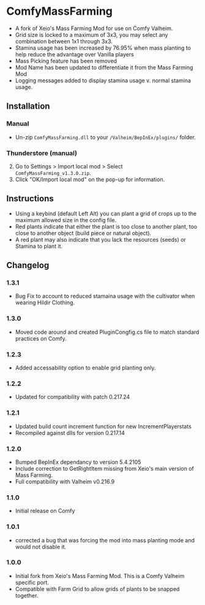 # ComfyMassFarming

  * A fork of Xeio's Mass Farming Mod for use on Comfy Valheim.
  * Grid size is locked to a maximum of 3x3, you may select any combination between 1x1 through 3x3.
  * Stamina usage has been increased by 76.95% when mass planting to help reduce the advantage over Vanilla players
  * Mass Picking feature has been removed
  * Mod Name has been updated to differentiate it from the Mass Farming Mod
  * Logging messages added to display stamina usage v. normal stamina usage.

## Installation

### Manual

  * Un-zip `ComfyMassFarming.dll` to your `/Valheim/BepInEx/plugins/` folder.

### Thunderstore (manual)

  2. Go to Settings > Import local mod > Select `ComfyMassFarming_v1.3.0.zip`.
  3. Click "OK/Import local mod" on the pop-up for information.

## Instructions

  * Using a keybind (default Left Alt) you can plant a grid of crops up to the maximum allowed size in the config file.
  * Red plants indicate that either the plant is too close to another plant, too close to another object (build piece or natural object).
  * A red plant may also indicate that you lack the resources (seeds) or Stamina to plant it.

## Changelog

### 1.3.1

* Bug Fix to account to reduced stamaina usage with the cultivator when wearing Hildir Clothing.

### 1.3.0

* Moved code around and created PluginCongfig.cs file to match standard practices on Comfy.

### 1.2.3

* Added accessability option to enable grid planting only.

### 1.2.2

* Updated for compatibility with patch 0.217.24

### 1.2.1

* Updated build count increment function for new IncrementPlayerstats
* Recompiled against dlls for version 0.217.14

### 1.2.0

* Bumped BepInEx dependancy to version 5.4.2105
* Include correction to GetRightItem missing from Xeio's main version of Mass Farming.
* Full compatibility with Valheim v0.216.9

### 1.1.0

* Initial release on Comfy

### 1.0.1

* corrected a bug that was forcing the mod into mass planting mode and would not disable it.

### 1.0.0

  * Initial fork from Xeio's Mass Farming Mod.  This is a Comfy Valheim specific port.
  * Compatible with Farm Grid to allow grids of plants to be snapped together. 